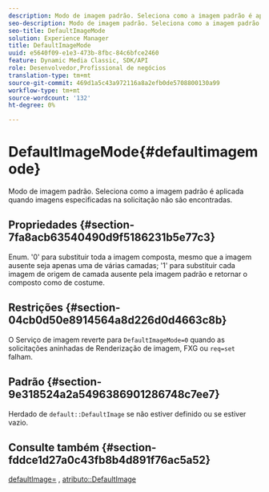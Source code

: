 ```yaml
---
description: Modo de imagem padrão. Seleciona como a imagem padrão é aplicada quando imagens especificadas na solicitação não são encontradas.
seo-description: Modo de imagem padrão. Seleciona como a imagem padrão é aplicada quando imagens especificadas na solicitação não são encontradas.
seo-title: DefaultImageMode
solution: Experience Manager
title: DefaultImageMode
uuid: e5640f09-e1e3-473b-8fbc-84c6bfce2460
feature: Dynamic Media Classic, SDK/API
role: Desenvolvedor,Profissional de negócios
translation-type: tm+mt
source-git-commit: 469d1a5c43a972116a8a2efb0de5708800130a99
workflow-type: tm+mt
source-wordcount: '132'
ht-degree: 0%

---
```



# DefaultImageMode{#defaultimagemode}

Modo de imagem padrão. Seleciona como a imagem padrão é aplicada quando imagens especificadas na solicitação não são encontradas.

## Propriedades {#section-7fa8acb63540490d9f5186231b5e77c3}

Enum. &#39;0&#39; para substituir toda a imagem composta, mesmo que a imagem ausente seja apenas uma de várias camadas; &#39;1&#39; para substituir cada imagem de origem de camada ausente pela imagem padrão e retornar o composto como de costume.

## Restrições {#section-04cb0d50e8914564a8d226d0d4663c8b}

O Serviço de imagem reverte para `DefaultImageMode=0` quando as solicitações aninhadas de Renderização de imagem, FXG ou `req=set` falham.

## Padrão {#section-9e318524a2a5496386901286748c7ee7}

Herdado de `default::DefaultImage` se não estiver definido ou se estiver vazio.

## Consulte também {#section-fddce1d27a0c43fb8b4d891f76ac5a52}

[defaultImage=](../../../../../is-api/image-catalog/image-serving-api-ref/c-image-catalog-reference/c-attributes-reference/r-is-cat-defaultimage.md#reference-8e9900e129f54ed68462a3c2fc3bc433) ,  [atributo::DefaultImage](../../../../../is-api/http-ref/image-serving-api-ref/c-http-protocol-reference/c-command-reference/r-is-http-defaultimage.md#reference-209aa6ce830f490483412eb26af67fd2)
